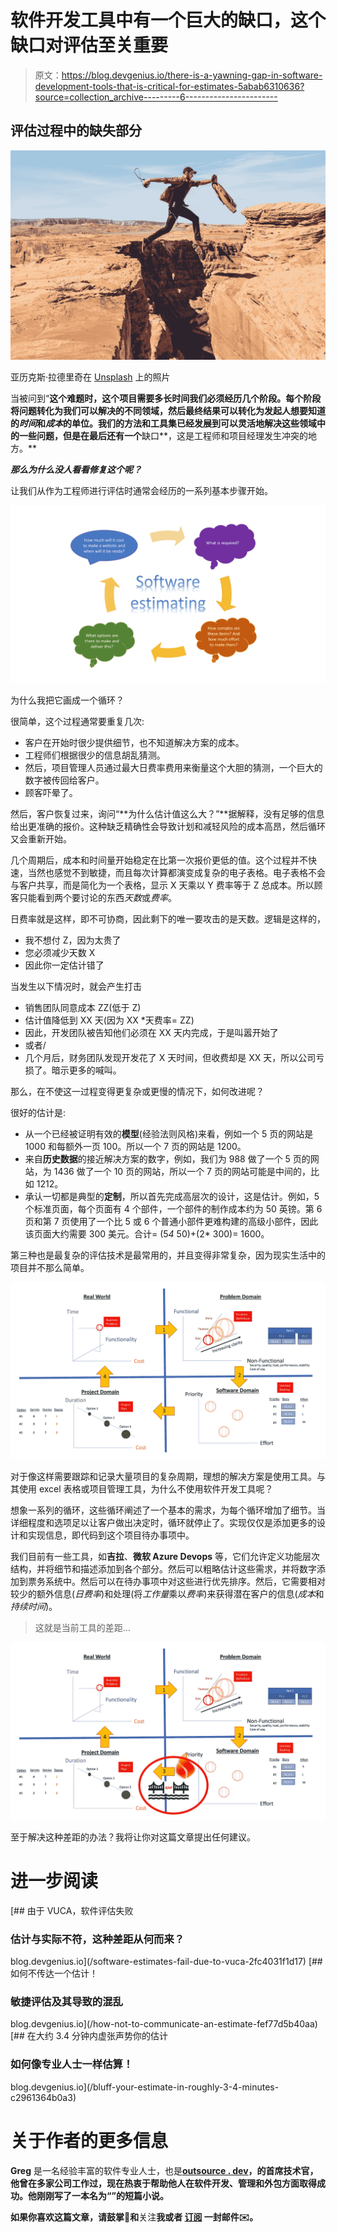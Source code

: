 # 软件开发工具中有一个巨大的缺口，这个缺口对评估至关重要

> 原文：<https://blog.devgenius.io/there-is-a-yawning-gap-in-software-development-tools-that-is-critical-for-estimates-5abab6310636?source=collection_archive---------6----------------------->

## 评估过程中的缺失部分

![](img/2cd06592bdebb96f5bddfec2f64cb039.png)

亚历克斯·拉德里奇在 [Unsplash](https://unsplash.com?utm_source=medium&utm_medium=referral) 上的照片

当被问到“**这个难题时，这个项目需要多长时间我们必须经历几个阶段。每个阶段将问题转化为我们可以解决的不同领域，然后最终结果可以转化为发起人想要知道的*时间*和*成本*的单位。我们的方法和工具集已经发展到可以灵活地解决这些领域中的一些问题，但是在最后还有一个**缺口**，这是工程师和项目经理发生冲突的地方。**

***那么为什么没人看看修复这个呢？***

让我们从作为工程师进行评估时通常会经历的一系列基本步骤开始。

![](img/f4346de68b4e0614ae638e4114cfbdaf.png)

为什么我把它画成一个循环？

很简单，这个过程通常要重复几次:

*   客户在开始时很少提供细节，也不知道解决方案的成本。
*   工程师们根据很少的信息胡乱猜测。
*   然后，项目管理人员通过最大日费率费用来衡量这个大胆的猜测，一个巨大的数字被传回给客户。
*   顾客吓晕了。

然后，客户恢复过来，询问“**为什么估计值这么大？”**据解释，没有足够的信息给出更准确的报价。这种缺乏精确性会导致计划和减轻风险的成本高昂，然后循环又会重新开始。

几个周期后，成本和时间量开始稳定在比第一次报价更低的值。这个过程并不快速，当然也感觉不到敏捷，而且每次计算都演变成复杂的电子表格。电子表格不会与客户共享，而是简化为一个表格，显示 X 天乘以 Y 费率等于 Z 总成本。所以顾客只能看到两个要讨论的东西*天数*或*费率*。

日费率就是这样，即不可协商，因此剩下的唯一要攻击的是天数。逻辑是这样的，

*   我不想付 Z，因为太贵了
*   您必须减少天数 X
*   因此你一定估计错了

当发生以下情况时，就会产生打击

*   销售团队同意成本 ZZ(低于 Z)
*   估计值降低到 XX 天(因为 XX *天费率= ZZ)
*   因此，开发团队被告知他们必须在 XX 天内完成，于是叫嚣开始了
*   或者/
*   几个月后，财务团队发现开发花了 X 天时间，但收费却是 XX 天，所以公司亏损了。暗示更多的喊叫。

那么，在不使这一过程变得更复杂或更慢的情况下，如何改进呢？

很好的估计是:

*   从一个已经被证明有效的**模型**(经验法则风格)来看，例如一个 5 页的网站是 1000 和每额外一页 100。所以一个 7 页的网站是 1200。
*   来自**历史数据**的接近解决方案的数字，例如，我们为 988 做了一个 5 页的网站，为 1436 做了一个 10 页的网站，所以一个 7 页的网站可能是中间的，比如 1212。
*   承认一切都是典型的**定制**，所以首先完成高层次的设计，这是估计。例如，5 个标准页面，每个页面有 4 个部件，一个部件的制作成本约为 50 英镑。第 6 页和第 7 页使用了一个比 5 或 6 个普通小部件更难构建的高级小部件，因此该页面大约需要 300 美元。合计= (5*4* 50)+(2* 300)= 1600。

第三种也是最复杂的评估技术是最常用的，并且变得非常复杂，因为现实生活中的项目并不那么简单。

![](img/932c4d9d506dd8aa4e913312035fbad3.png)

对于像这样需要跟踪和记录大量项目的复杂周期，理想的解决方案是使用工具。与其使用 excel 表格或项目管理工具，为什么不使用软件开发工具呢？

想象一系列的循环，这些循环阐述了一个基本的需求，为每个循环增加了细节。当详细程度和选项足以让客户做出决定时，循环就停止了。实现仅仅是添加更多的设计和实现信息，即代码到这个项目待办事项中。

我们目前有一些工具，如**吉拉**、**微软 Azure Devops** 等，它们允许定义功能层次结构，并将细节和描述添加到各个部分。然后可以粗略估计这些需求，并将数字添加到票务系统中。然后可以在待办事项中对这些进行优先排序。然后，它需要相对较少的额外信息(*日费率*)和处理(将*工作量*乘以*费率*)来获得潜在客户的信息(*成本*和*持续时间*)。

> 这就是当前工具的差距…

![](img/94d01ec3e797431c8327146fd2116a1e.png)

至于解决这种差距的办法？我将让你对这篇文章提出任何建议。

# 进一步阅读

[](/software-estimates-fail-due-to-vuca-2fc4031f1d17) [## 由于 VUCA，软件评估失败

### 估计与实际不符，这种差距从何而来？

blog.devgenius.io](/software-estimates-fail-due-to-vuca-2fc4031f1d17) [](/how-not-to-communicate-an-estimate-fef77d5b40aa) [## 如何不传达一个估计！

### 敏捷评估及其导致的混乱

blog.devgenius.io](/how-not-to-communicate-an-estimate-fef77d5b40aa) [](/bluff-your-estimate-in-roughly-3-4-minutes-c2961364b0a3) [## 在大约 3.4 分钟内虚张声势你的估计

### 如何像专业人士一样估算！

blog.devgenius.io](/bluff-your-estimate-in-roughly-3-4-minutes-c2961364b0a3) 

# 关于作者的更多信息

**Greg** 是一名经验丰富的软件专业人士，也是[**outsource . dev**](https://outsource.dev/)**，**的首席技术官，他曾在多家公司工作过，现在热衷于帮助他人在软件开发、管理和外包方面取得成功。他刚刚写了一本名为“[](https://www.amazon.co.uk/dp/B09CRXYK36/ref=as_sl_pc_qf_sp_asin_til?tag=osduk0a-21&linkCode=w00&linkId=d2a648c5bb793e3ed7b3bd6f5290f329&creativeASIN=B09CRXYK36)**”的短篇小说。**

**如果你喜欢这篇文章，请鼓掌👏和**关注**我或者 [**订阅**](https://greg-billington.medium.com/subscribe) 一封邮件✉️。**